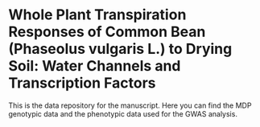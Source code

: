 # Whole Plant Transpiration Responses of Common Bean (Phaseolus vulgaris L.) to Drying Soil: Water Channels and Transcription Factors 

This is the data repository for the manuscript. Here you can find the MDP genotypic data and the phenotypic data used for the GWAS analysis.
